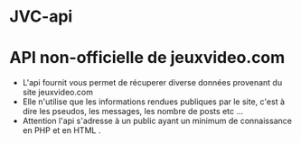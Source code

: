 JVC-api
=======

API non-officielle de jeuxvideo.com
=====

* L'api fournit vous permet de récuperer diverse données provenant du site jeuxvideo.com 
* Elle n'utilise que les informations rendues publiques par le site, c'est à dire les pseudos, les messages, les nombre de posts etc ...
* Attention l'api s'adresse à un public ayant un minimum de connaissance en PHP et en HTML .
